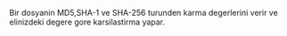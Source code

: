 Bir dosyanin MD5,SHA-1 ve SHA-256 turunden karma degerlerini verir ve elinizdeki degere gore karsilastirma yapar.
